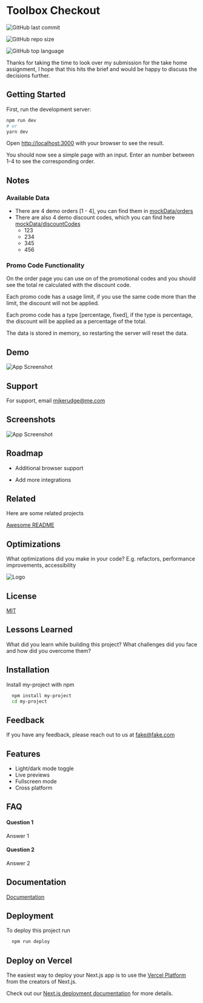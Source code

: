 # Toolbox Checkout

![GitHub last commit](https://img.shields.io/github/last-commit/mikerudge/toolbox-checkout)

![GitHub repo size](https://img.shields.io/github/repo-size/mikerudge/toolbox-checkout)

![GitHub top language](https://img.shields.io/github/languages/top/mikerudge/toolbox-checkout)

Thanks for taking the time to look over my submission for the take home assignment, I hope that this hits the brief and would be happy to discuss the decisions further.

## Getting Started

First, run the development server:

```bash
npm run dev
# or
yarn dev
```

Open [http://localhost:3000](http://localhost:3000) with your browser to see the result.

You should now see a simple page with an input. Enter an number between 1-4 to see the corresponding order.

## Notes

### Available Data

- There are 4 demo orders [1 - 4], you can find them in [mockData/orders](mockData/orders.ts)
- There are also 4 demo discount codes, which you can find here [mockData/discountCodes](mockData/discountCodes.ts)
  - 123
  - 234
  - 345
  - 456

### Promo Code Functionality

On the order page you can use on of the promotional codes and you should see the total re calculated with the discount code.

Each promo code has a usage limit, if you use the same code more than the limit, the discount will not be applied.

Each promo code has a type [percentage, fixed], if the type is percentage, the discount will be applied as a percentage of the total.

The data is stored in memory, so restarting the server will reset the data.

## Demo

![App Screenshot](https://i.ibb.co/Qm9997g/2022-04-09-21-40-41.gif)

## Support

For support, email mikerudge@me.com

## Screenshots

![App Screenshot](https://i.ibb.co/DDpXXhs/Screenshot-2022-04-09-at-21-26-28.png)

## Roadmap

- Additional browser support

- Add more integrations

## Related

Here are some related projects

[Awesome README](https://github.com/matiassingers/awesome-readme)

## Optimizations

What optimizations did you make in your code? E.g. refactors, performance improvements, accessibility

![Logo](https://dev-to-uploads.s3.amazonaws.com/uploads/articles/th5xamgrr6se0x5ro4g6.png)

## License

[MIT](https://choosealicense.com/licenses/mit/)

## Lessons Learned

What did you learn while building this project? What challenges did you face and how did you overcome them?

## Installation

Install my-project with npm

```bash
  npm install my-project
  cd my-project
```

## Feedback

If you have any feedback, please reach out to us at fake@fake.com

## Features

- Light/dark mode toggle
- Live previews
- Fullscreen mode
- Cross platform

## FAQ

#### Question 1

Answer 1

#### Question 2

Answer 2

## Documentation

[Documentation](https://linktodocumentation)

## Deployment

To deploy this project run

```bash
  npm run deploy
```

## Deploy on Vercel

The easiest way to deploy your Next.js app is to use the [Vercel Platform](https://vercel.com/new?utm_medium=default-template&filter=next.js&utm_source=create-next-app&utm_campaign=create-next-app-readme) from the creators of Next.js.

Check out our [Next.js deployment documentation](https://nextjs.org/docs/deployment) for more details.

